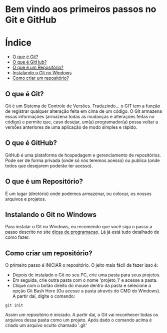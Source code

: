 # Bem vindo aos primeiros passos no Git e GitHub

# Índice
- [O que é Git?](#o-que-é-git)
- [O que é GitHub?](#o-que-é-github)
- [O que é um Repositório?](#o-que-é-um-repositório)
- [Instalando o Git no Windows](#instalando-o-git-no-windows)
- [Como criar um repositório?](#como-criar-um-repositório)

## O que é Git?
Git é um Sistema de Controle de Versões. Traduzindo... o GIT tem a função de registrar qualquer alteração feita em cima de um código. O Git armazena essas informações (armazena todas as mudanças e alterações feitas no código) e permite que, caso desejar, um(a) programador(a) possa voltar a versões anteriores de uma aplicação de modo simples e rápido. 

## O que é GitHub?
GitHub é uma plataforma de hospedagem e gerenciamento de repositórios. Pode ser de forma privada (onde só nós teremos acesso) ou publica (onde todos que desejarem poderão ter acesso).

## O que é um Repositório?
É um lugar (diretório) onde podemos armazenar, ou colocar, os nossos arquivos e projetos. 

## Instalando o Git no Windows
Para instalar o Git no Windows, eu recomendo que você siga o passo a passo descrito no site [dicas de programacao](https://dicasdeprogramacao.com.br/como-instalar-o-git-no-windows/). Lá já está tudo detalhado de como fazer.

## Como criar um repositório?
O primeiro passo é INICIAR o repositório. O jeito mais fácil de fazer isso é:
- Depois de instalado o Git no seu PC, crie uma pasta para seus projetos. 
- Em seguida, crie outra pasta com o nome 'projeto_1' e acesse a pasta. 
- Clique com o botão direito do mouse dentro da pasta e selecione a opção Git Bash Here (Ou acesse a pasta através do CMD do Windows). A partir daí, digite o comando:
```
git init
```
Assim um repositório é iniciado. A partir daí, o Git vai reconhecer todas os arquivos dessa pasta como um projeto. Após dado o comando acima é criado um arquivo oculto chamado '.git'


